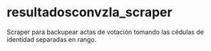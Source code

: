 # resultadosconvzla_scraper
Scraper para backupear actas de votación tomando las cédulas de identidad separadas en rango.
